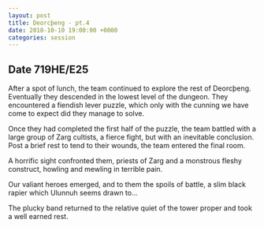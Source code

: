 ```yaml
---
layout: post
title: Deorcþeng - pt.4
date: 2018-10-10 19:00:00 +0000
categories: session
---
```


## Date 719HE/E25

After a spot of lunch, the team continued to explore the rest of Deorcþeng.
Eventually they descended in the lowest level of the dungeon. They encountered a
fiendish lever puzzle, which only with the cunning we have come to expect did
they manage to solve.

Once they had completed the first half of the puzzle, the team battled with a
large group of Zarg cultists, a fierce fight, but with an inevitable conclusion.
Post a brief rest to tend to their wounds, the team entered the final room.

A horrific sight confronted them, priests of Zarg and a monstrous fleshy
construct, howling and mewling in terrible pain.

Our valiant heroes emerged, and to them the spoils of battle, a slim black
rapier which Ulunnuh seems drawn to…

The plucky band returned to the relative quiet of the tower proper and took a
well earned rest.
